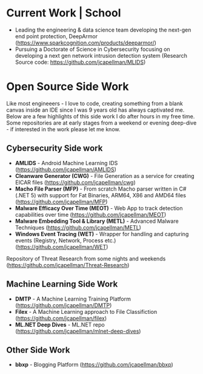 # Current Work | School
* Leading the engineering & data science team developing the next-gen end point protection, DeepArmor (https://www.sparkcognition.com/products/deeparmor/)
* Pursuing a Doctorate of Science in Cybersecurity focusing on developing a next gen network intrusion detection system (Research Source code: https://github.com/jcapellman/MLIDS)

# Open Source Side Work
Like most engineeers - I love to code, creating something from a blank canvas inside an IDE since I was 9 years old has always captivated me. Below are a few highlights of this side work I do after hours in my free time.  Some repositories are at early stages from a weekend or evening deep-dive - if interested in the work please let me know.

## Cybersecurity Side work
* **AMLIDS** - Android Machine Learning IDS (https://github.com/jcapellman/AMLIDS)
* **Cleanware Generator (CWG)** - File Generation as a service for creating EICAR files (https://github.com/jcapellman/cwg)
* **Macho File Parser (MFP)** - From scratch Macho parser written in C# (.NET 5) with support for Fat Binaries, ARM64, X86 and AMD64 files (https://github.com/jcapellman/MFP)
* **Malware Efficacy Over Time (MEOT)** - Web App to track detection capabilities over time (https://github.com/jcapellman/MEOT)
* **Malware Embedding Tool & Library (METL)** - Advanced Malware Techniques (https://github.com/jcapellman/METL)
* **Windows Event Tracing (WET)** - Wrapper for handling and capturing events (Registry, Network, Process etc.) (https://github.com/jcapellman/WET)

Repository of Threat Research from some nights and weekends (https://github.com/jcapellman/Threat-Research)

## Machine Learning Side Work

* **DMTP** - A Machine Learning Training Platform (https://github.com/jcapellman/DMTP)
* **Filex** - A Machine Learning approach to File Classifiction (https://github.com/jcapellman/filex)
* **ML.NET Deep Dives** - ML.NET repo (https://github.com/jcapellman/mlnet-deep-dives)

## Other Side Work
* **bbxp** - Blogging Platform (https://github.com/jcapellman/bbxp)
